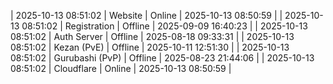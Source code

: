 | 2025-10-13 08:51:02 | Website | Online | 2025-10-13 08:50:59 |
| 2025-10-13 08:51:02 | Registration | Offline | 2025-09-09 16:40:23 |
| 2025-10-13 08:51:02 | Auth Server | Offline | 2025-08-18 09:33:31 |
| 2025-10-13 08:51:02 | Kezan (PvE) | Offline | 2025-10-11 12:51:30 |
| 2025-10-13 08:51:02 | Gurubashi (PvP) | Offline | 2025-08-23 21:44:06 |
| 2025-10-13 08:51:02 | Cloudflare | Online | 2025-10-13 08:50:59 |
